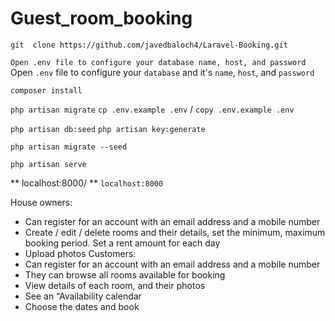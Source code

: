 # Guest_room_booking
``` git  clone https://github.com/javedbaloch4/Laravel-Booking.git ```

``` Open .env file to configure your database name, host, and password ``` 
 Open `.env` file to configure your `database` and it's `name`, `host`, and `password` 

``` composer install ```

``` php artisan migrate ```
``` cp .env.example .env ``` / ``` copy .env.example .env ```

``` php artisan db:seed ```
``` php artisan key:generate ```

``` php artisan migrate --seed ```

``` php artisan serve ```

** localhost:8000/ **
`localhost:8000`

House owners:
- Can register for an account with an email address and a mobile number
- Create / edit / delete rooms and their details, set the minimum, maximum booking period.
Set a rent amount for each day
- Upload photos
Customers:
- Can register for an account with an email address and a mobile number
- They can browse all rooms available for booking
- View details of each room, and their photos
- See an “Availability calendar
- Choose the dates and book
